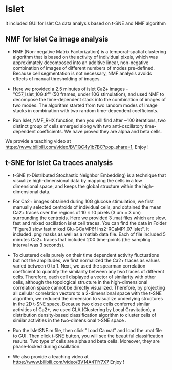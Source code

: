 # Islet
It included GUI for Islet Ca data analysis based on t-SNE and NMF algorithm

## NMF for Islet Ca image analysis

- NMF (Non-negative Matrix Factorization) is a temporal-spatial clustering algorithm that is based on the activity of individual pixels, which was approximately decomposed into an additive linear, non-negative combination of images of different numbers of modes pre-defined. Because cell segmentation is not necessary, NMF analysis avoids effects of manual thresholding of images.

- Here we provided a 2.5 minutes of islet Ca2+ images - "C57_Islet_10G.tif" (50 frames, under 10G stimulation), and used NMF to decompose the time-dependent stack into the combination of images of two modes. The algorithm started from two random modes of image stacks in combination with two random time-dependent coefficients.

- Run Islet_NMF_RHX function, then you will find after ~100 iterations, two distinct group of cells emerged along with two anti-oscillatory time-dependent coefficients. We have proved they are alpha and beta cells.

We provide a teaching video at https://www.bilibili.com/video/BV1QC4y1b7BC?pop_share=1, Enjoy !

## t-SNE for Islet Ca traces analysis
- t-SNE (t-Distributed Stochastic Neighbor Embedding) is a technique that visualize high-dimensional data by mapping the cells in a low dimensional space, and keeps the global structure within the high-dimensional data.

- For Ca2+ images obtained during 10G glucose stimulation, we first manually selected centroids of individual cells, and obtained the mean Ca2+ traces over the regions of 10 × 10 pixels  (3 um × 3 um) surrounding the centroids. Here we provided 3 .mat files which are slow, fast and mixed oscillation islet cell traces. You can find the data in  Folder "Figure3 slow fast mixed  Glu-GCaMP6f Ins2-RCaMP1.07 islet". It included .png masks as well as a matlab data file. Each of file included  5 minutes Ca2+ traces that included 200 time-points (the sampling interval was 3 seconds).

- To clustered cells purely on their time dependent activity fluctuations but not the amplitudes, we first normalized the Ca2+ traces as values varied between 0 to 1. Next, we used the spearman correlation coefficient to quantify the similarity between any two traces of different cells. Therefore, each cell displayed a vector of similarity with other cells, although the topological structure in the high-dimensional correlation space cannot be directly visualized.  Therefore, by projecting all cellular correlation vectors to a 2-dimensional space with the t-SNE algorithm, we reduced the dimension to visualize underlying structures in the 2D t-SNE space. Because two close cells conferred similar activities of Ca2+, we used CLA (Clustering by Local Gravitation), a distribution density-based classification algorithm to cluster cells of similar activities in the two-dimensional t-SNE space . 

- Run the IsletSNE.m file, then click "Load Ca mat" and load the .mat file to GUI. Then click t-SNE button, you will see the beautiful classification results. Two type of cells are alpha and beta cells. Moreover, they are phase-locked during oscillation. 

- We also provide a teaching video at https://www.bilibili.com/video/BV14A411Y7X7 Enjoy ! 
